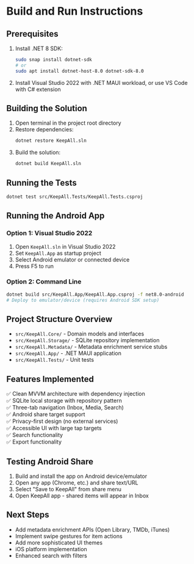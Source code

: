 # Build and Run Instructions

## Prerequisites

1. Install .NET 8 SDK:
   ```bash
   sudo snap install dotnet-sdk
   # or
   sudo apt install dotnet-host-8.0 dotnet-sdk-8.0
   ```

2. Install Visual Studio 2022 with .NET MAUI workload, or use VS Code with C# extension

## Building the Solution

1. Open terminal in the project root directory
2. Restore dependencies:
   ```bash
   dotnet restore KeepAll.sln
   ```
3. Build the solution:
   ```bash
   dotnet build KeepAll.sln
   ```

## Running the Tests

```bash
dotnet test src/KeepAll.Tests/KeepAll.Tests.csproj
```

## Running the Android App

### Option 1: Visual Studio 2022
1. Open `KeepAll.sln` in Visual Studio 2022
2. Set `KeepAll.App` as startup project
3. Select Android emulator or connected device
4. Press F5 to run

### Option 2: Command Line
```bash
dotnet build src/KeepAll.App/KeepAll.App.csproj -f net8.0-android
# Deploy to emulator/device (requires Android SDK setup)
```

## Project Structure Overview

- `src/KeepAll.Core/` - Domain models and interfaces
- `src/KeepAll.Storage/` - SQLite repository implementation  
- `src/KeepAll.Metadata/` - Metadata enrichment service stubs
- `src/KeepAll.App/` - .NET MAUI application
- `src/KeepAll.Tests/` - Unit tests

## Features Implemented

✅ Clean MVVM architecture with dependency injection  
✅ SQLite local storage with repository pattern  
✅ Three-tab navigation (Inbox, Media, Search)  
✅ Android share target support  
✅ Privacy-first design (no external services)  
✅ Accessible UI with large tap targets  
✅ Search functionality  
✅ Export functionality  

## Testing Android Share

1. Build and install the app on Android device/emulator
2. Open any app (Chrome, etc.) and share text/URL
3. Select "Save to KeepAll" from share menu
4. Open KeepAll app - shared items will appear in Inbox

## Next Steps

- Add metadata enrichment APIs (Open Library, TMDb, iTunes)
- Implement swipe gestures for item actions
- Add more sophisticated UI themes
- iOS platform implementation
- Enhanced search with filters
